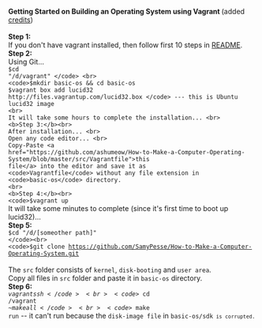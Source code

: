 <b> Getting Started on Building an Operating System using Vagrant </b>
(added <a href="https://github.com/SamyPesse/How-to-Make-a-Computer-Operating-System">credits</a>)<br><br>
<b>Step 1:</b><br>
If you don't have vagrant installed, 
then follow first 10 steps in 
<a href="https://github.com/dragonwolverines/GettingStarted-Vagrant-Win8.1/blob/master/README.md">README</a>.<br>
<b>Step 2:</b><br>
Using Git... <br>
<code>$cd "/d/vagrant" </code> <br>
<code>$mkdir basic-os && cd basic-os </code><br>
<code>$vagrant box add lucid32 http://files.vagrantup.com/lucid32.box </code> --- this is Ubuntu lucid32 image
<br>
It will take some hours to complete the installation... <br>
<b>Step 3:</b><br>
After installation... <br>
Open any code editor... <br>
Copy-Paste <a href="https://github.com/ashumeow/How-to-Make-a-Computer-Operating-System/blob/master/src/Vagrantfile">this file</a> into the editor and save it as <code>Vagrantfile</code> without any file extension in <code>basic-os</code> directory.
<br>
<b>Step 4:</b><br>
<code>$vagrant up</code><br>
It will take some minutes to complete (since it's first time to boot up lucid32)...<br>
<b>Step 5:</b><br>
<code>$cd "/d/[someother path]" </code><br>
<code>$git clone https://github.com/SamyPesse/How-to-Make-a-Computer-Operating-System.git </code><br>
The <code>src</code> folder consists of <code>kernel</code>, <code>disk-booting</code> and <code>user area</code>.<br>
Copy all files in <code>src</code> folder and paste it in <code>basic-os</code> directory. <br>
<b>Step 6:</b><br>
<code>$vagrant ssh</code><br>
<code>~$cd /vagrant </code><br>
<code>~$make all</code><br>
<code>~$make run</code> -- it can't run because the <code>disk-image file</code> in <code>basic-os/sdk<code> is corrupted.
<br>
